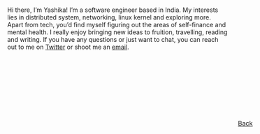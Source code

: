 \
\
\
\
\
\
Hi there, I’m Yashika! I’m a software engineer based in India. My interests lies in distributed system, networking, linux kernel   and exploring more. Apart from tech, you’d find myself figuring out the areas of self-finance and mental health. I really enjoy bringing new ideas to fruition, travelling, reading and writing. 
If you have any questions or just want to chat, you can reach out to me on [Twitter](https://twitter.com/YashikaBadaya) or shoot me an [email](yashikabadaya@gmail.com).

<div class="post-info-more">
        <section>
            <span><a href="javascript:void(0);" onclick="window.history.back();"> 
            <h8 style="padding: 9rem 33rem 1rem;display: flex;justify-content: space-between;font-size: 0.9rem;">
            Back</h8></a></span>
        </section>
</div>